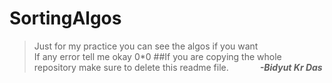 # SortingAlgos

> Just for my practice you can see the algos if you want
> </br>
> If any error tell me okay 0\*0
> ##If you are copying the whole repository make sure to delete this readme file.
> &emsp;&emsp;&emsp; **_-Bidyut Kr Das_**
